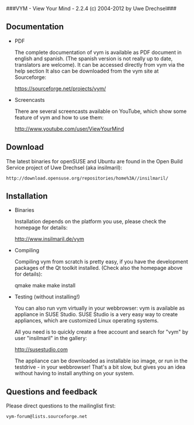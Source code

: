 ###VYM - View Your Mind - 2.2.4  (c) 2004-2012 by Uwe Drechsel###


Documentation
-------------

* PDF

    The complete documentation of vym is available as PDF document in
    english and spanish. (The spanish version is not really up to date,
    translators are welcome). It can be accessed directly from vym via
    the help section It also can be downloaded from the vym site at
    Sourceforge:

	https://sourceforge.net/projects/vym/

* Screencasts

    There are several screencasts available on YouTube, which show some
    feature of vym and how to use them:

	http://www.youtube.com/user/ViewYourMind


Download
--------

The latest binaries for openSUSE and Ubuntu are found in the
Open Build Service project of Uwe Drechsel (aka insilmaril):

    http://download.opensuse.org/repositories/home%3A//insilmaril/

Installation
------------

* Binaries

    Installation depends on the platform you use, please check the
    homepage for details:

	http://www.insilmaril.de/vym

* Compiling

    Compiling vym from scratch is pretty easy, if you have the
    development packages of the Qt toolkit installed. (Check also the
    homepage above for details):

    qmake
    make
    make install

* Testing (without installing!)

    You can also run vym virtually in your webbrowser: vym is available
    as appliance in SUSE Studio. SUSE Studio is a very easy way to
    create appliances, which are customized Linux operating systems.

    All you need is to quickly create a free account and search for
    "vym" by user "insilmaril" in the gallery:

	http://susestudio.com

    The appliance can be downloaded as installable iso image, or run in
    the testdrive - in your webbrowser! That's a bit slow, but gives you
    an idea without having to install anything on your system.


Questions and feedback
----------------------

Please direct questions to the mailinglist first: 

    vym-forum@lists.sourceforge.net



